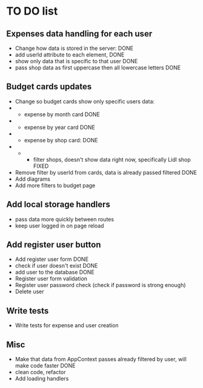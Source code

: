 # TO DO list

## Expenses data handling for each user

- Change how data is stored in the server: DONE
- add userId attribute to each element, DONE
- show only data that is specific to that user DONE
- pass shop data as first uppercase then all lowercase letters DONE

## Budget cards updates

- Change so budget cards show only specific users data:
- - expense by month card DONE
- - expense by year card DONE
- - expense by shop card: DONE
- - - filter shops, doesn't show data right now, specifically Lidl shop FIXED
- Remove filter by userId from cards, data is already passed filtered DONE
- Add diagrams
- Add more filters to budget page

## Add local storage handlers

- pass data more quickly between routes
- keep user logged in on page reload

## Add register user button

- Add register user form DONE
- check if user doesn't exist DONE
- add user to the database DONE
- Register user form validation
- Register user password check (check if password is strong enough)
- Delete user

## Write tests

- Write tests for expense and user creation

## Misc

- Make that data from AppContext passes already filtered by user, will make code faster DONE
- clean code, refactor
- Add loading handlers
